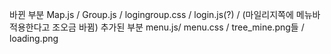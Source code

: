 바뀐 부분
Map.js / Group.js / logingroup.css / login.js(?) / (마일리지쪽에 메뉴바 적용한다고 조오금 바뀜)
추가된 부분
menu.js/ menu.css / tree_mine.png들 / loading.png
